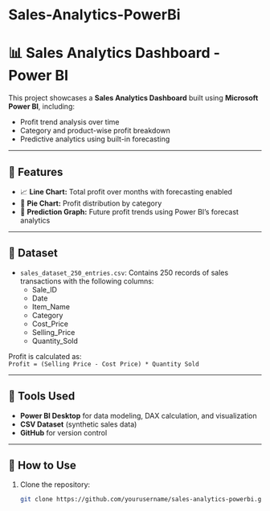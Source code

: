 # Sales-Analytics-PowerBi
# 📊 Sales Analytics Dashboard - Power BI

This project showcases a **Sales Analytics Dashboard** built using **Microsoft Power BI**, including:
- Profit trend analysis over time
- Category and product-wise profit breakdown
- Predictive analytics using built-in forecasting

---

## 🧩 Features

- 📈 **Line Chart:** Total profit over months with forecasting enabled
- 🥧 **Pie Chart:** Profit distribution by category
- 🔮 **Prediction Graph:** Future profit trends using Power BI’s forecast analytics

---

## 📁 Dataset

- `sales_dataset_250_entries.csv`: Contains 250 records of sales transactions with the following columns:
  - Sale_ID
  - Date
  - Item_Name
  - Category
  - Cost_Price
  - Selling_Price
  - Quantity_Sold

Profit is calculated as:  
`Profit = (Selling Price - Cost Price) * Quantity Sold`

---

## 🔧 Tools Used

- **Power BI Desktop** for data modeling, DAX calculation, and visualization
- **CSV Dataset** (synthetic sales data)
- **GitHub** for version control

---

## 🚀 How to Use

1. Clone the repository:
   ```bash
   git clone https://github.com/yourusername/sales-analytics-powerbi.git
